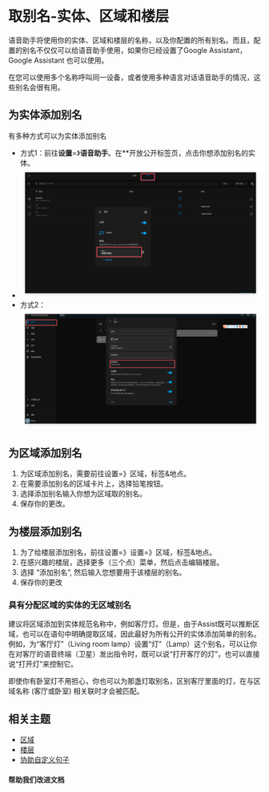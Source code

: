 # 取别名-实体、区域和楼层

语音助手将使用你的实体、区域和楼层的名称，以及你配置的所有别名。而且，配置的别名不仅仅可以给语音助手使用，如果你已经设置了Google Assistant，Google Assistant 也可以使用。

在您可以使用多个名称呼叫同一设备，或者使用多种语言对话语音助手的情况，这些别名会很有用。



## 为实体添加别名

有多种方式可以为实体添加别名

- 方式1：前往**设置**=》**语音助手**。在**开放公开标签页，点击你想添加别名的实体。
- ![img](../../../resource/pic/QQ_1749903123874.png)
- 方式2：![img](../../../resource/pic/QQ_1749903856002.png)

## 为区域添加别名

1. 为区域添加别名，需要前往设置=》区域，标签&地点。
2. 在需要添加别名的区域卡片上，选择铅笔按钮。
3. 选择添加别名输入你想为区域取的别名。
4. 保存你的更改。



## 为楼层添加别名

1. 为了给楼层添加别名，前往设置=》设置=》区域，标签&地点。
2. 在感兴趣的楼层，选择更多（三个点）菜单，然后点击编辑楼层。
3. 选择 “添加别名”, 然后输入您想要用于该楼层的别名。
4. 保存你的更改



### 具有分配区域的实体的无区域别名

建议将区域添加到实体规范名称中，例如客厅灯。但是，由于Assist既可以推断区域，也可以在语句中明确提取区域，因此最好为所有公开的实体添加简单的别名。例如，为“客厅灯”（Living room lamp）设置“灯”（Lamp）这个别名，可以让你在对客厅的语音终端（卫星）发出指令时，既可以说“打开客厅的灯”，也可以直接说“打开灯”来控制它。

即使你有卧室灯不用担心，你也可以为那盏灯取别名，区别客厅里面的灯，在与区域名称 (客厅或卧室) 相关联时才会被匹配。

## 相关主题

- [区域](https://www.home-assistant.io/docs/organizing/areas/)
- [楼层](https://www.home-assistant.io/docs/organizing/floors/)
- [协助自定义句子](https://www.home-assistant.io/voice_control/custom_sentences/)

####  **帮助我们改进文档**
